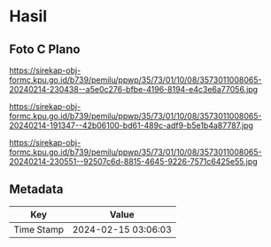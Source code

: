 # Hasil

## Foto C Plano

https://sirekap-obj-formc.kpu.go.id/b739/pemilu/ppwp/35/73/01/10/08/3573011008065-20240214-230438--a5e0c276-bfbe-4196-8194-e4c3e6a77056.jpg

https://sirekap-obj-formc.kpu.go.id/b739/pemilu/ppwp/35/73/01/10/08/3573011008065-20240214-191347--42b06100-bd61-489c-adf9-b5e1b4a87787.jpg

https://sirekap-obj-formc.kpu.go.id/b739/pemilu/ppwp/35/73/01/10/08/3573011008065-20240214-230551--92507c6d-8815-4645-9226-7571c6425e55.jpg


## Metadata

| Key        | Value               |
| ---------- | ------------------- |
| Time Stamp | 2024-02-15 03:06:03 |



